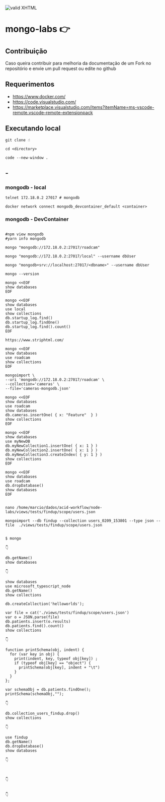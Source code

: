 [checkmark]: https://raw.githubusercontent.com/mozgbrasil/mozgbrasil.github.io/master/assets/images/logos/logo_32_32.png "MOZG"

![valid XHTML][checkmark]

# mongo-labs 👉️

## Contribuição

Caso queira contribuir para melhoria da documentação de um Fork no repositório e envie um pull request ou edite no github

## Requerimentos

- https://www.docker.com/
- https://code.visualstudio.com/
- https://marketplace.visualstudio.com/items?itemName=ms-vscode-remote.vscode-remote-extensionpack

## Executando local

```
git clone ☝️

cd <directory>

code --new-window .
```

## -

### mongodb - local

```
telnet 172.18.0.2 27017 # mongodb

docker network connect mongodb_devcontainer_default <container>
```

### mongodb - DevContainer

```

#npm view mongodb
#yarn info mongodb

mongo "mongodb://172.18.0.2:27017/roadcam"

mongo "mongodb://172.18.0.2:27017/local" --username dbUser

mongo "mongodb+srv://localhost:27017/<dbname>" --username dbUser

mongo --version

mongo <<EOF
show databases
EOF

mongo <<EOF
show databases
use local
show collections
db.startup_log.find()
db.startup_log.findOne()
db.startup_log.find().count()
EOF

https://www.striphtml.com/

mongo <<EOF
show databases
use roadcam
show collections
EOF

mongoimport \
--uri 'mongodb://172.18.0.2:27017/roadcam' \
--collection='cameras' \
--file='cameras-mongodb.json'

mongo <<EOF
show databases
use roadcam
show databases
db.cameras.insertOne( { x: "Feature"  } )
show collections
EOF

mongo <<EOF
show databases
use myNewDB
db.myNewCollection1.insertOne( { x: 1 } )
db.myNewCollection2.insertOne( { x: 1 } )
db.myNewCollection3.createIndex( { y: 1 } )
show collections
EOF

mongo <<EOF
show databases
use roadcam
db.dropDatabase()
show databases
EOF


nano /home/marcio/dados/acid-workflow/node-labs/views/tests/findup/scope/users.json

mongoimport --db findup --collection users_0209_153801 --type json --file  ./views/tests/findup/scope/users.json


$ mongo

👇️

db.getName()
show databases

👇️

show databases
use microsoft_typescript_node
db.getName()
show collections

db.createCollection('helloworlds');

var file = cat('./views/tests/findup/scope/users.json')
var o = JSON.parse(file)
db.patients.insert(o.results)
db.patients.find().count()
show collections

👇️

function printSchema(obj, indent) {
  for (var key in obj) {
    print(indent, key, typeof obj[key]) ;
    if (typeof obj[key] == "object") {
      printSchema(obj[key], indent + "\t")
    }
  }
};

var schemaObj = db.patients.findOne();
printSchema(schemaObj,"");

👇️

db.collection_users_findup.drop()
show collections

👇️

use findup
db.getName()
db.dropDatabase()
show databases

👇️
 


👇️


👇️


```
